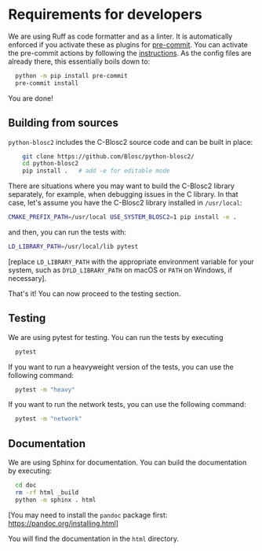 # Requirements for developers

We are using Ruff as code formatter and as a linter.  It is automatically enforced
if you activate these as plugins for [pre-commit](https://pre-commit.com).  You can activate
the pre-commit actions by following the [instructions](https://pre-commit.com/#installation).
As the config files are already there, this essentially boils down to:

``` bash
  python -m pip install pre-commit
  pre-commit install
```

You are done!

## Building from sources

``python-blosc2`` includes the C-Blosc2 source code and can be built in place:

``` bash
    git clone https://github.com/Blosc/python-blosc2/
    cd python-blosc2
    pip install .   # add -e for editable mode
```

There are situations where you may want to build the C-Blosc2 library separately, for example, when debugging issues in the C library. In that case, let's assume you have the C-Blosc2 library installed in `/usr/local`:

```bash
CMAKE_PREFIX_PATH=/usr/local USE_SYSTEM_BLOSC2=1 pip install -e .
```

and then, you can run the tests with:

```bash
LD_LIBRARY_PATH=/usr/local/lib pytest
```

[replace `LD_LIBRARY_PATH` with the appropriate environment variable for your system, such as `DYLD_LIBRARY_PATH` on macOS or `PATH` on Windows, if necessary].

That's it! You can now proceed to the testing section.

## Testing

We are using pytest for testing.  You can run the tests by executing

``` bash
  pytest
```

If you want to run a heavyweight version of the tests, you can use the following command:

``` bash
  pytest -m "heavy"
```

If you want to run the network tests, you can use the following command:

``` bash
  pytest -m "network"
```

## Documentation

We are using Sphinx for documentation.  You can build the documentation by executing:

``` bash
  cd doc
  rm -rf html _build
  python -m sphinx . html
```
[You may need to install the `pandoc` package first: https://pandoc.org/installing.html]

You will find the documentation in the `html` directory.
